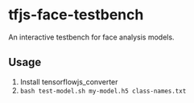 # tfjs-face-testbench

An interactive testbench for face analysis models.

## Usage

1. Install tensorflowjs_converter
2. `bash test-model.sh my-model.h5 class-names.txt`